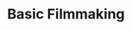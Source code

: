 ---
title: Basic Filmmaking
number: COMM 242
course-type: [Additional]
description:  
bulletin-link: http://bulletins.psu.edu/undergrad/courses/c/comm/242
pathway-list: [Generalist, Video Production]
---